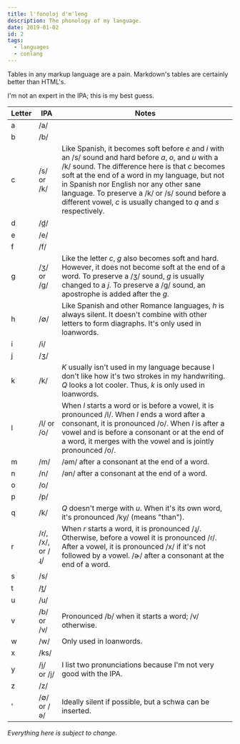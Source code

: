 ```yaml
---
title: l'fonoloj d'm'leng
description: The phonology of my language.
date: 2019-01-02
id: 2
tags:
  - languages
  - conlang
---
```

Tables in any markup language are a pain. Markdown's tables are certainly better than HTML's.

I'm not an expert in the IPA; this is my best guess.

Letter | IPA | Notes
---|---|---
a | /a/ |
b | /b/ |
c | /s/ or /k/ | Like Spanish, it becomes soft before *e* and *i* with an /s/ sound and hard before *a*, *o*, and *u* with a /k/ sound. The difference here is that *c* becomes soft at the end of a word in my language, but not in Spanish nor English nor any other sane language. To preserve a /k/ or /s/ sound before a different vowel, *c* is usually changed to *q* and *s* respectively.
d | /d̪/ |
e | /e/ |
f | /f/ |
g | /ʒ/ or /g/ | Like the letter *c*, *g* also becomes soft and hard. However, it does not become soft at the end of a word. To preserve a /ʒ/ sound, *g* is usually changed to a *j*. To preserve a /g/ sound, an apostrophe is added after the *g*.
h | /∅/ | Like Spanish and other Romance languages, *h* is always silent. It doesn't combine with other letters to form diagraphs. It's only used in loanwords.
i | /i/ |
j | /ʒ/ |
k | /k/ | *K* usually isn't used in my language because I don't like how it's two strokes in my handwriting. *Q* looks a lot cooler. Thus, *k* is only used in loanwords.
l | /l/ or /o/ | When *l* starts a word or is before a vowel, it is pronounced /l/. When *l* ends a word after a consonant, it is pronounced /o/. When *l* is after a vowel and is before a consonant or at the end of a word, it merges with the vowel and is jointly pronounced /o/.
m | /m/ | /əm/ after a consonant at the end of a word.
n | /n/ | /ən/ after a consonant at the end of a word.
o | /o/ |
p | /p/ |
q | /k/ | *Q* doesn't merge with *u*. When it's its own word, it's pronounced /ky/ (means "than").
r | /ɾ/, /x/, or /ɻ/ | When *r* starts a word, it is pronounced /ɻ/. Otherwise, before a vowel it is pronounced /ɾ/. After a vowel, it is pronounced /x/ if it's not followed by a vowel. /ɚ/ after a consonant at the end of a word.
s | /s/ |
t | /t̪/ |
u | /u/ |
v | /b/ or /v/ | Pronounced /b/ when it starts a word; /v/ otherwise.
w | /w/ | Only used in loanwords.
x | /ks/ |
y | /i̯/ or /j/ | I list two pronunciations because I'm not very good with the IPA.
z | /z/ |
' | /∅/ or /ə/ | Ideally silent if possible, but a schwa can be inserted.

*Everything here is subject to change.*
